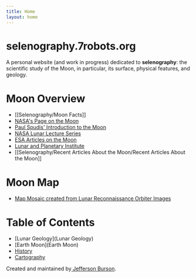 ```yaml
---
title: Home
layout: home
---
```

# selenography.7robots.org

A personal website (and work in progress) dedicated to **selenography**: the scientific study of the Moon, in particular, its surface, physical features, and geology.

# Moon Overview

- [[Selenography/Moon Facts]]
- [NASA's Page on the Moon](https://science.nasa.gov/moon/)
- [Paul Spudis' Introduction to the Moon](SpudisIntrotoMoon)
- [NASA Lunar Lecture Series](https://www.lpi.usra.edu/lunar/moon101/)
- [ESA Articles on the Moon](https://www.esa.int/esearch?q=The+Moon)
- [Lunar and Planetary Institute](https://www.lpi.usra.edu)
- [[Selenography/Recent Articles About the Moon/Recent Articles About the Moon]]

# Moon Map
- [Map Mosaic created from Lunar Reconnaissance Orbiter Images](https://quickmap.lroc.asu.edu/?_gl=1*1rzatr5*_ga*ODc1NDUxMDMxLjE3MjIwMjQ3ODY.*_ga_SBFXQ3JFQY*MTcyMjAzMzY1MC4yLjEuMTcyMjAzMzc2OS4xLjAuMA..)

# Table of Contents
- [Lunar Geology](Lunar Geology)
- [Earth Moon](Earth Moon)
- [History](History)
- [Cartography](Cartography)



Created and maintained by[ Jefferson Burson](https://www.7robots.org).
